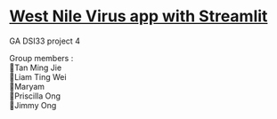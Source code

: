 # [West Nile Virus app with Streamlit](https://dsi33-project4-group2.streamlit.app/)

GA DSI33 project 4

Group members : 
<br>
👨Tan Ming Jie
<br>
👨Liam Ting Wei
<br>
👩Maryam
<br>
👩Priscilla Ong
<br>
👨Jimmy Ong
<br>

